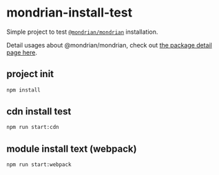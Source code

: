 # mondrian-install-test

Simple project to test [`@mondrian/mondrian`](https://www.npmjs.com/package/@mondrian/mondrian) installation.

Detail usages about @mondrian/mondrian, check out [the package detail page here](https://www.npmjs.com/package/@mondrian/mondrian?activeTab=versions).

## project init

```bash
npm install
```

## cdn install test

```bash
npm run start:cdn
```

## module install text (webpack)

```bash
npm run start:webpack
```

